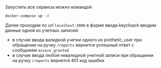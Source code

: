 Запустить все сервисы можно командой

``` sh
docker-compose up -d
```

Далее проходим по url `localhost:3000`
в форме ввода keycloack вводим данные одной из учетных записей:

- в случае ввода валидной учетки одного из prothetic_user при обращении на ручку `/reports` вернется успешный ответ с сообщнием `access_granted`
- в случае ввода любой невалидной учетной записи при обращении на ручку `/reports` вернется 401 код ошибки
